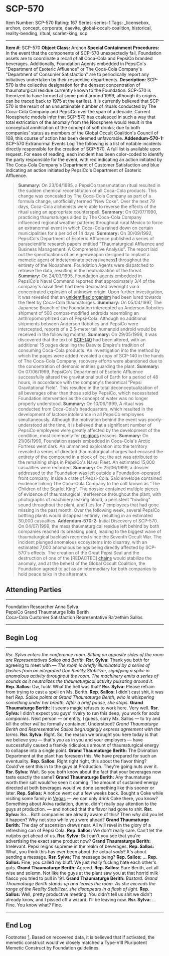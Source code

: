 # SCP-570
Item Number: SCP-570
Rating: 167
Series: series-1
Tags: _licensebox, archon, concept, corporate, daevite, global-occult-coalition, historical, reality-bending, ritual, scarlet-king, scp

---

**Item #:** SCP-570
**Object Class:** Archon
**Special Containment Procedures:** In the event that the components of SCP-570 unexpectedly fail, Foundation assets are to coordinate a recall of all Coca-Cola and PepsiCo branded beverages. Additionally, Foundation Agents embedded in PepsiCo's "Department of Esoteric Affluence" or The Coca-Cola Company's "Department of Consumer Satisfaction" are to periodically report any initiatives undertaken by their respective departments.
**Description:** SCP-570 is the collective designation for the densest concentration of thaumaturgical residue currently known to the Foundation. SCP-570 is theorized to have formed at some point around 1999, although its origins can be traced back to 1975 at the earliest. It is currently believed that SCP-570 is the result of an unsustainable number of rituals conducted by The Coca-Cola Company and PepsiCo over the span of a decade.
Current Noospheric models infer that SCP-570 has coalesced in such a way that total extrication of the anomaly from the Noosphere would result in the conceptual annihilation of the concept of soft drinks; due to both companies' status as members of the Global Occult Coalition's Council of 108, this course of action has been deemed unfavorable.
**Addendum-570-1:** SCP-570 Extranormal Events Log
The following is a list of notable incidents directly responsible for the creation of SCP-570. A full list is available upon request. For ease of reading, each incident has been color-coded to identify the party responsible for the event, with red indicating an action initiated by The Coca-Cola Company's Department of Customer Satisfaction and blue indicating an action initiated by PepsiCo's Department of Esoteric Affluence.
> **Summary:** On 23/04/1985, a PepsiCo transmutation ritual resulted in the sudden chemical reconstitution of all Coca-Cola products. This change was concealed by The Coca-Cola Company as part of a formula change, unofficially termed "New Coke". Over the next 79 days, Coca-Cola alchemists were able to reverse the effects of the ritual using an appropriate counterspell.
> **Summary:** On 02/07/1990, practicing thaumaturges aided by The Coca-Cola Company influenced regional weather patterns throughout rural Mexico to force an extranormal event in which Coca-Cola rained down on certain municipalities for a period of 14 days.
> **Summary:** On 30/09/1992, PepsiCo's Department of Esoteric Affluence published a series of parascientific research papers entitled "Thaumaturgical Affluence and Business Management: A Comprehensive Analysis". The report laid out the specifications of an eigenweapon designed to implant a memetic agent of indeterminate pervasiveness[1](javascript:;) throughout the entirety of the Noosphere. Foundation Agents were dispatched to retrieve the data, resulting in the neutralization of the threat.
> **Summary:** On 24/03/1995, Foundation agents embedded in PepsiCo's Naval Command reported that approximately 3/4 of the company's naval fleet had been decimated overnight via a concentrated explosion of unknown origin. Upon further investigation, it was revealed that an [unidentified organism](/war-on-all-fronts-hub) had been lured towards the fleet by Coca-Cola thaumaturges.
> **Summary:** On 05/04/1997, The Japanese Branch of the Foundation intercepted an Anderson Robotics shipment of 500 combat-modified androids resembling an anthropomorphized can of Pepsi-Cola. Although no additional shipments between Anderson Robotics and PepsiCo were intercepted, reports of a 2.5-meter tall humanoid android would be received in the following months.
> **Summary:** On 29/05/1998, it was discovered that the text of [SCP-140](/scp-140) had been altered, with an additional 15 pages detailing the Daevite Empire's tradition of consuming Coca-Cola products. An investigation into the method by which the pages were added revealed a copy of SCP-140 in the hands of The Coca-Cola Company; recovery efforts were abandoned due to the concentration of demonic entities guarding the plant.
> **Summary:** On 07/06/1999, PepsiCo's Department of Esoteric Affluence successfully altered the gravitational pull of Earth for a period of 48 hours, in accordance with the company's theoretical "Pepsi Gravitational Field". This resulted in the total deconceptualization of all beverages other than those sold by PepsiCo, which necessitated Foundation intervention as the concept of water was no longer properly understood.
> **Summary:** On 10/06/1999, A ritual was conducted from Coca-Cola's headquarters, which resulted in the development of lactose intolerance in all PepsiCo employees simultaneously. Although the motivation behind the event was poorly-understood at the time, it is believed that a significant number of PepsiCo employees were greatly affected by the development of the condition, most commonly for [religious](/scp-6542) reasons.
> **Summary:** On 21/06/1999, Foundation assets embedded in Coca-Cola's Arctic Fortress went dark. An unmanned exploration into the territory revealed a series of directed thaumaturgical charges had encased the entirety of the compound in a block of ice; the act was attributed to the remaining ships in PepsiCo's Naval Fleet. An estimated 15,000 casualties were recorded.
> **Summary:** On 25/06/1999, a dossier addressed to the Foundation was left outside a Foundation-operated front company, inside a crate of Pepsi-Cola. Said envelope contained evidence linking The Coca-Cola Company to the cult known as "The Children of the Scarlet King". The dossier contained multiple pieces of evidence of thaumaturgical interference throughout the plant, with photographs of machinery leaking blood, a persistent "howling" sound throughout the plant, and files for 7 employees that had gone missing in the past month. Over the following week, several PepsiCo bottling plants would disappear entirely, resulting in an estimated 30,000 casualties.
**Addendum-570-2:** Initial Discovery of SCP-570.
On 04/07/1999, the mass thaumaturgical residue left behind by both companies reached its breaking point, leading to the biggest wave of thaumaturgical backlash recorded since the Seventh Occult War. The incident plunged anomalous ecosystems into disarray, with an estimated 7,000 anomalous beings being directly affected by SCP-570's effects. The creation of the Great Pepsi Seal and the destruction of one of the [REDACTED] [chains](/scp-2317) would stabilize the anomaly, and at the behest of the Global Occult Coalition, the Foundation agreed to act as an intermediary for both companies to hold peace talks in the aftermath.
## **Attending Parties**
* * *
Foundation Researcher Anna Sylva  
PepsiCo Grand Thaumaturge Iblis Berith  
Coca-Cola Customer Satisfaction Representative Ra'zethim Sallos
* * *
## **Begin Log**
* * *
_Rsr. Sylva enters the conference room. Sitting on opposite sides of the room are Representatives Sallos and Berith._
**Rsr. Sylva:** Thank you both for agreeing to meet with —
_The room is briefly illuminated by a series of flashes from an integrated Doe Reality Stabilizer, signifying a spike in anomalous activity throughout the room. The machinery emits a series of sounds as it neutralizes the thaumaturgical activity pulsating around it._
**Rep. Sallos:** Ow, fuck! What the hell was that?
**Rsr. Sylva:** Please refrain from trying to cast a spell on Ms. Berith.
**Rep. Sallos:** I didn't cast shit, it was her!
_Rep. Sallos points at Grand Thaumaturge Berith, who is whispering something under her breath. After a brief pause, she stops._
**Grand Thaumaturge Berith:** It seems magic refuses to work here. Very well.
**Rsr. Sylva:** I didn't expect you guys' rivalry to run this deep, you work for _soda companies_. Next person — or entity, I guess, sorry Mx. Sallos — to try and kill the other _will_ be formally contained. Understood?
_Grand Thaumaturge Berith and Representative Sallos begrudgingly express agreement with the terms._
**Rsr. Sylva:** Right. So, the reason we brought you here today is that we believe you — that's _you_ as in you and your employers — have successfully caused a frankly ridiculous amount of thaumaturgical energy to collapse into a single point.
**Grand Thaumaturge Berith:** The Divination Department at the plant has foreseen this. We have prepared for such an eventuality.
**Rep. Sallos:** Right right right, this about the flavor thing? Could've sent this in to the guys at Production. They're going nuts over it.
**Rsr. Sylva:** Wait. So you both know about the fact that your beverages now taste exactly the same?
**Grand Thaumaturge Berith:** Any thaumaturge worth their salt would've seen it coming. The amount of sustained energy directed at both beverages would've done something like this sooner or later.
**Rep. Sallos:** A notice went out a few weeks back. Bought a Coke while visiting some family in [Vegas](/scp-4661) — we can only drink Coke there, you know? Something about Akiva radiation, dunno, didn't really pay attention to the guys at production. — and noticed that the flavor had gone to shit.
**Rsr. Sylva:** So… Both companies are already aware of this? Then _why_ did you let it happen? Why not stop while you were ahead?
**Grand Thaumaturge Berith:** The day of ascension draws near. All will revel in the glory of a refreshing can of Pepsi Cola.
**Rep. Sallos:** We don't really care. Can't let the nutjobs get ahead of us.
**Rsr. Sylva:** But can't you see that you're advertising the exact same product now?
**Grand Thaumaturge Berith:** Irrelevant. Pepsi reigns supreme in the realm of beverages.
**Rep. Sallos:** What, you think this has ever been about the actual _soda_? It's about sending a message.
**Rsr. Sylva:** The message being?
**Rep. Sallos:** …
**Rep. Sallos:** Fine, you called my bluff. We just really fucking hate each other's guts.
**Grand Thaumaturge Berith:** Agreed.
**Rep. Sallos:** Sure Berith, act all wise and solemn. Not like the guys at the plant saw you at that horrid milk fiasco you tried to pull in '91.
**Grand Thaumaturge Berith:** _Bastard._
_Grand Thaumaturge Berith stands up and leaves the room. As she exceeds the range of the Reality Stabilizer, she disappears in a flash of light._
**Rep. Sallos:** Well, pretty productive meeting. You didn't tell us shit we didn't already know, and I pissed off a wizard. I'll be leaving now.
**Rsr. Sylva:** …Fine. You know what? Fine.
* * *
## **End Log**
  

Footnotes
[1](javascript:;). Based on recovered data, it is believed that if activated, the memetic construct would've closely matched a Type-VIII Pluripotent Memetic Construct by Foundation guidelines.
  